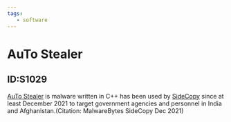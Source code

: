 ```yaml
---
tags:
   - software
---
```

# AuTo Stealer
## ID:S1029
[AuTo Stealer](software/S1029) is malware written in C++ has been used by [SideCopy](groups/G1008) since at least December 2021 to target government agencies and personnel in India and Afghanistan.(Citation: MalwareBytes SideCopy Dec 2021)
